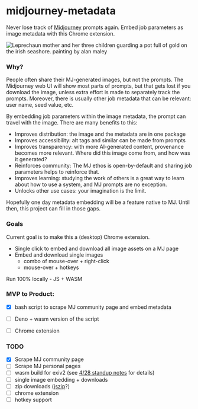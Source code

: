 # midjourney-metadata

Never lose track of [Midjourney](http://midjourney.com) prompts again. Embed job parameters as image metadata with this Chrome extension.

![Leprechaun mother and her three children guarding a pot full of gold on the irish seashore. painting by alan maley](https://user-images.githubusercontent.com/292510/235260517-9b288ebb-1d72-4d9a-84ba-cee477b30cf8.png)


### Why? 

People often share their MJ-generated images, but not the prompts. The Midjourney web UI will show most parts of prompts, but that gets lost if you download the image, unless extra effort is made to separately track the prompts. Moreover, there is usually other job metadata that can be relevant: user name, seed value, etc.

By embedding job parameters within the image metadata, the prompt can travel with the image. There are many benefits to this:

- Improves distribution: the image and the metadata are in one package
- Improves accessibility: alt tags and similar can be made from prompts
- Improves transparency: with more AI-generated content, provenance becomes more relevant. Where did this image come from, and how was it generated?
- Reinforces community: The MJ ethos is open-by-default and sharing job parameters helps to reinforce that. 
- Improves learning: studying the work of others is a great way to learn about how to use a system, and MJ prompts are no exception.
- Unlocks other use cases: your imagination is the limit.

Hopefully one day metadata embedding will be a feature native to MJ. Until then, this project can fill in those gaps.

### Goals

Current goal is to make this a (desktop) Chrome extension.
- Single click to embed and download all image assets on a MJ page
- Embed and download single images
  - combo of mouse-over + right-click
  - mouse-over + hotkeys
  
Run 100% locally - JS + WASM

### MVP to Product:
- [x] bash script to scrape MJ community page and embed metadata
- [ ] Deno + wasm version of the script
- [ ] Chrome extension


### TODO
- [x] Scrape MJ community page
- [ ] Scrape MJ personal pages
- [ ] wasm build for exiv2 (see  [4/28 standup notes](https://github.com/j0sh/daily-standup/blob/main/README.md#28-april-2023) for details)
- [ ] single image embedding + downloads
- [ ] zip downloads ([jszip](https://stuk.github.io/jszip/)?)
- [ ] chrome extension
- [ ] hotkey support
